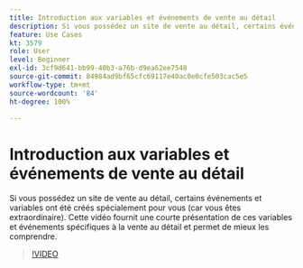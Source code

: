 ```yaml
---
title: Introduction aux variables et événements de vente au détail
description: Si vous possédez un site de vente au détail, certains événements et variables ont été créés spécialement pour vous (car vous êtes extraordinaire). Cette vidéo fournit une courte présentation de ces variables et événements spécifiques à la vente au détail et permet de mieux les comprendre.
feature: Use Cases
kt: 3579
role: User
level: Beginner
exl-id: 3cf9d641-bb99-40b3-a76b-d9ea62ee7548
source-git-commit: 84984ad9bf65cfc69117e40ac0e0cfe503cac5e5
workflow-type: tm+mt
source-wordcount: '84'
ht-degree: 100%

---
```


# Introduction aux variables et événements de vente au détail

Si vous possédez un site de vente au détail, certains événements et variables ont été créés spécialement pour vous (car vous êtes extraordinaire). Cette vidéo fournit une courte présentation de ces variables et événements spécifiques à la vente au détail et permet de mieux les comprendre.

>[!VIDEO](https://video.tv.adobe.com/v/28750/?quality=12&learn=on)
